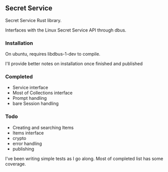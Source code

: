 ## Secret Service

Secret Service Rust library.

Interfaces with the Linux Secret Service API through dbus.

### Installation

On ubuntu, requires libdbus-1-dev to compile.

I'll provide better notes on installation once finished and published

### Completed

- Service interface
- Most of Collections interface
- Prompt handling
- bare Session handling

### Todo

- Creating and searching Items
- Items interface
- crypto
- error handling
- publishing

I've been writing simple tests as I go along. Most of completed list has some coverage.
